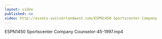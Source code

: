 ```yaml
---
layout: video
published: no
video: http://assets.switzerlandwest.com/ESPN1450 Sportscenter Company Counselor-45-1997.mp4
---
```

ESPN1450 Sportscenter Company Counselor-45-1997.mp4
